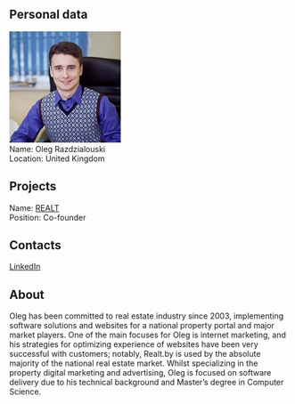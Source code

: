 ## Personal data
![oleg razdzialouski photo](photo/oleg_razdzialouski.jpg)  
Name:   Oleg Razdzialouski  
Location: United Kingdom  
## Projects 
Name: [REALT](../projects/realt.md)  
Position: Co-founder   
## Contacts
[LinkedIn](https://www.linkedin.com/in/oleg-razdzialouski/)    
## About
Oleg has been committed to real estate industry since 2003, implementing software solutions and websites for a national property portal and major market players. One of the main focuses for Oleg is internet marketing, and his strategies for optimizing experience of websites have been very successful with customers; notably, Realt.by is used by the absolute majority of the national real estate market. Whilst specializing in the property digital marketing and advertising, Oleg is focused on software delivery due to his technical background and Master’s degree in Computer Science.
